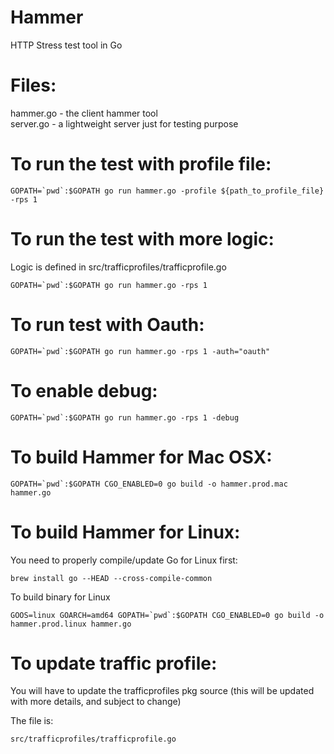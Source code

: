 Hammer
=========
HTTP Stress test tool in Go   

Files:
======
hammer.go - the client hammer tool   
server.go - a lightweight server just for testing purpose   

To run the test with profile file:
============================
```shell
GOPATH=`pwd`:$GOPATH go run hammer.go -profile ${path_to_profile_file} -rps 1   
```

To run the test with more logic:
============================
Logic is defined in src/trafficprofiles/trafficprofile.go

```shell
GOPATH=`pwd`:$GOPATH go run hammer.go -rps 1   
```

To run test with Oauth:
=======================
```shell
GOPATH=`pwd`:$GOPATH go run hammer.go -rps 1 -auth="oauth"   
```

To enable debug:
================
```shell
GOPATH=`pwd`:$GOPATH go run hammer.go -rps 1 -debug   
```

To build Hammer for Mac OSX:
==========================
```shell
GOPATH=`pwd`:$GOPATH CGO_ENABLED=0 go build -o hammer.prod.mac hammer.go
```

To build Hammer for Linux:
==========================
You need to properly compile/update Go for Linux first:

`brew install go --HEAD --cross-compile-common`

To build binary for Linux
```shell
GOOS=linux GOARCH=amd64 GOPATH=`pwd`:$GOPATH CGO_ENABLED=0 go build -o hammer.prod.linux hammer.go
```

To update traffic profile:
==========================

You will have to update the trafficprofiles pkg source (this will be updated with more details, and subject to change)

The file is:
```shell
src/trafficprofiles/trafficprofile.go
```

